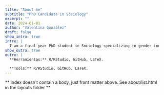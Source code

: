 ```yaml
---
title: "About me"
subtitle: "PhD Candidate in Sociology"
excerpt: ""
date: 2024-01-01
author: "Valentina González"
draft: false
show_intro: true
intro: |
  I am a final-year PhD student in Sociology specializing in gender inequalities and social stratification. My current research focuses on care work and life trajectories, using data from a longitudinal survey through cross-sectional and sequence-based analyses.
show_outro: true
outro: |
  **Herramientas:** R/RStudio, GitHub, LaTeX.
  
  **Tools:** R/RStudio, GitHub, LaTeX.
---
```


** index doesn't contain a body, just front matter above.
See about/list.html in the layouts folder **
